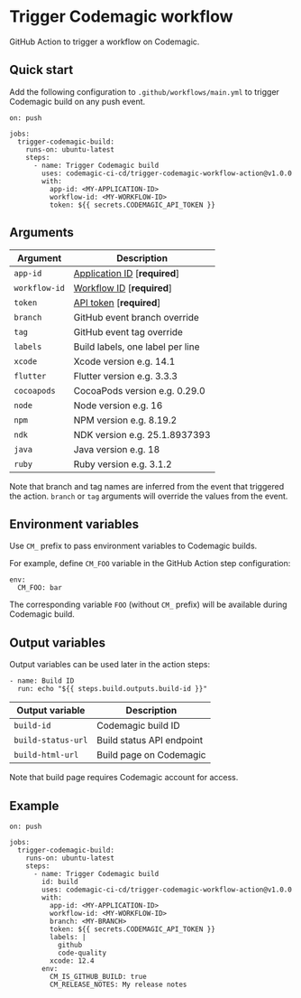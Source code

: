 Trigger Codemagic workflow
==========================

GitHub Action to trigger a workflow on Codemagic.

Quick start
-----------

Add the following configuration to `.github/workflows/main.yml` to trigger Codemagic build on any push event.

    on: push

    jobs:
      trigger-codemagic-build:
        runs-on: ubuntu-latest
        steps:
          - name: Trigger Codemagic build
            uses: codemagic-ci-cd/trigger-codemagic-workflow-action@v1.0.0
            with:
              app-id: <MY-APPLICATION-ID>
              workflow-id: <MY-WORKFLOW-ID>
              token: ${{ secrets.CODEMAGIC_API_TOKEN }}

Arguments
---------

| Argument      | Description                                                                                       |
| ------------- | ------------------------------------------------------------------------------------------------- |
| `app-id`      | [Application ID](https://docs.codemagic.io/rest-api/applications/) [**required**]                 |
| `workflow-id` | [Workflow ID](https://docs.codemagic.io/rest-api/builds/) [**required**]                          |
| `token`       | [API token](https://docs.codemagic.io/rest-api/codemagic-rest-api/#authentication) [**required**] |
| `branch`      | GitHub event branch override                                                                      |
| `tag`         | GitHub event tag override                                                                         |
| `labels`      | Build labels, one label per line                                                                  |
| `xcode`       | Xcode version e.g. 14.1                                                                           |
| `flutter`     | Flutter version e.g. 3.3.3                                                                        |
| `cocoapods`   | CocoaPods version e.g. 0.29.0                                                                     |
| `node`        | Node version e.g. 16                                                                              |
| `npm`         | NPM version e.g. 8.19.2                                                                           |
| `ndk`         | NDK version e.g. 25.1.8937393                                                                     |
| `java`        | Java version e.g. 18                                                                              |
| `ruby`        | Ruby version e.g. 3.1.2                                                                           |

Note that branch and tag names are inferred from the event that triggered the action. `branch` or `tag` arguments will override the values from the event.

Environment variables
---------------------

Use `CM_` prefix to pass environment variables to Codemagic builds.

For example, define `CM_FOO` variable in the GitHub Action step configuration:

    env:
      CM_FOO: bar

The corresponding variable `FOO` (without `CM_` prefix) will be available during Codemagic build.

Output variables
----------------

Output variables can be used later in the action steps:

    - name: Build ID
      run: echo "${{ steps.build.outputs.build-id }}"

| Output variable    | Description               |
| ------------------ | ------------------------- |
| `build-id`         | Codemagic build ID        |
| `build-status-url` | Build status API endpoint |
| `build-html-url`   | Build page on Codemagic   |

Note that build page requires Codemagic account for access.

Example
-------

    on: push

    jobs:
      trigger-codemagic-build:
        runs-on: ubuntu-latest
        steps:
          - name: Trigger Codemagic build
            id: build
            uses: codemagic-ci-cd/trigger-codemagic-workflow-action@v1.0.0
            with:
              app-id: <MY-APPLICATION-ID>
              workflow-id: <MY-WORKFLOW-ID>
              branch: <MY-BRANCH>
              token: ${{ secrets.CODEMAGIC_API_TOKEN }}
              labels: |
                github
                code-quality
              xcode: 12.4
            env:
              CM_IS_GITHUB_BUILD: true
              CM_RELEASE_NOTES: My release notes

